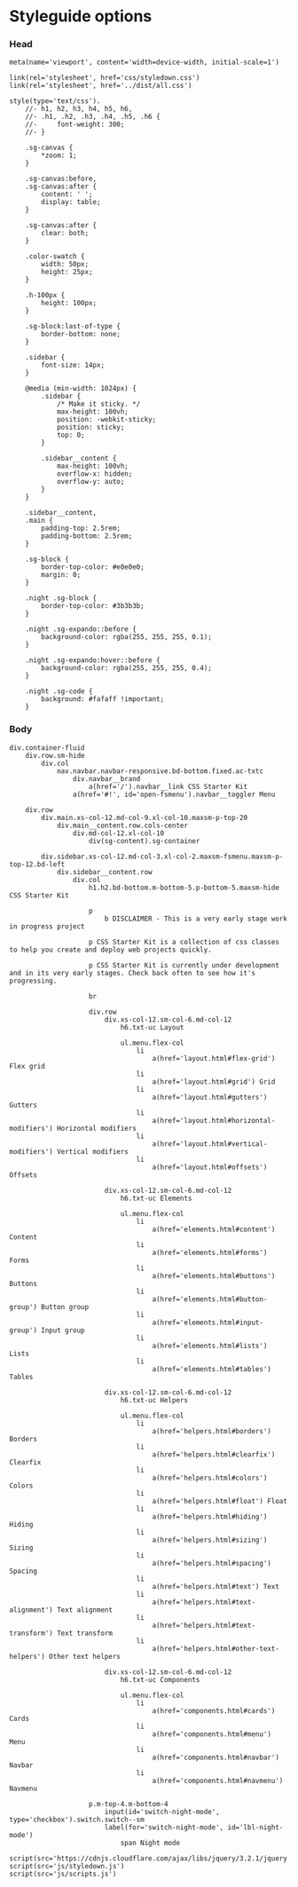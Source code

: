 # Styleguide options

### Head

	meta(name='viewport', content='width=device-width, initial-scale=1')

	link(rel='stylesheet', href='css/styledown.css')
	link(rel='stylesheet', href='../dist/all.css')

	style(type='text/css').
		//- h1, h2, h3, h4, h5, h6,
		//- .h1, .h2, .h3, .h4, .h5, .h6 {
		//- 	font-weight: 300;
		//- }

		.sg-canvas {
			*zoom: 1;
		}

		.sg-canvas:before,
		.sg-canvas:after {
			content: ' ';
			display: table;
		}

		.sg-canvas:after {
			clear: both;
		}

		.color-swatch {
			width: 50px;
			height: 25px;
		}

		.h-100px {
			height: 100px;
		}

		.sg-block:last-of-type {
			border-bottom: none;
		}

		.sidebar {
			font-size: 14px;
		}

		@media (min-width: 1024px) {
			.sidebar {
				/* Make it sticky. */
				max-height: 100vh;
				position: -webkit-sticky;
				position: sticky;
				top: 0;
			}

			.sidebar__content {
				max-height: 100vh;
				overflow-x: hidden;
				overflow-y: auto;
			}
		}

		.sidebar__content,
		.main {
			padding-top: 2.5rem;
			padding-bottom: 2.5rem;
		}

		.sg-block {
			border-top-color: #e0e0e0;
			margin: 0;
		}

		.night .sg-block {
			border-top-color: #3b3b3b;
		}

		.night .sg-expando::before {
			background-color: rgba(255, 255, 255, 0.1);
		}

		.night .sg-expando:hover::before {
			background-color: rgba(255, 255, 255, 0.4);
		}

		.night .sg-code {
			background: #fafaff !important;
		}

### Body

	div.container-fluid
		div.row.sm-hide
			div.col
				nav.navbar.navbar-responsive.bd-bottom.fixed.ac-txtc
					div.navbar__brand
						a(href='/').navbar__link CSS Starter Kit
					a(href='#!', id='open-fsmenu').navbar__toggler Menu

		div.row
			div.main.xs-col-12.md-col-9.xl-col-10.maxsm-p-top-20
				div.main__content.row.cols-center
					div.md-col-12.xl-col-10
						div(sg-content).sg-container

			div.sidebar.xs-col-12.md-col-3.xl-col-2.maxsm-fsmenu.maxsm-p-top-12.bd-left
				div.sidebar__content.row
					div.col
						h1.h2.bd-bottom.m-bottom-5.p-bottom-5.maxsm-hide CSS Starter Kit

						p
							b DISCLAIMER - This is a very early stage work in progress project

						p CSS Starter Kit is a collection of css classes to help you create and deploy web projects quickly.

						p CSS Starter Kit is currently under development and in its very early stages. Check back often to see how it's progressing.

						br

						div.row
							div.xs-col-12.sm-col-6.md-col-12
								h6.txt-uc Layout

								ul.menu.flex-col
									li
										a(href='layout.html#flex-grid') Flex grid
									li
										a(href='layout.html#grid') Grid
									li
										a(href='layout.html#gutters') Gutters
									li
										a(href='layout.html#horizontal-modifiers') Horizontal modifiers
									li
										a(href='layout.html#vertical-modifiers') Vertical modifiers
									li
										a(href='layout.html#offsets') Offsets

							div.xs-col-12.sm-col-6.md-col-12
								h6.txt-uc Elements

								ul.menu.flex-col
									li
										a(href='elements.html#content') Content
									li
										a(href='elements.html#forms') Forms
									li
										a(href='elements.html#buttons') Buttons
									li
										a(href='elements.html#button-group') Button group
									li
										a(href='elements.html#input-group') Input group
									li
										a(href='elements.html#lists') Lists
									li
										a(href='elements.html#tables') Tables

							div.xs-col-12.sm-col-6.md-col-12
								h6.txt-uc Helpers

								ul.menu.flex-col
									li
										a(href='helpers.html#borders') Borders
									li
										a(href='helpers.html#clearfix') Clearfix
									li
										a(href='helpers.html#colors') Colors
									li
										a(href='helpers.html#float') Float
									li
										a(href='helpers.html#hiding') Hiding
									li
										a(href='helpers.html#sizing') Sizing
									li
										a(href='helpers.html#spacing') Spacing
									li
										a(href='helpers.html#text') Text
									li
										a(href='helpers.html#text-alignment') Text alignment
									li
										a(href='helpers.html#text-transform') Text transform
									li
										a(href='helpers.html#other-text-helpers') Other text helpers

							div.xs-col-12.sm-col-6.md-col-12
								h6.txt-uc Components

								ul.menu.flex-col
									li
										a(href='components.html#cards') Cards
									li
										a(href='components.html#menu') Menu
									li
										a(href='components.html#navbar') Navbar
									li
										a(href='components.html#navmenu') Navmenu
						
						p.m-top-4.m-bottom-4
							input(id='switch-night-mode', type='checkbox').switch.switch--sm
							label(for='switch-night-mode', id='lbl-night-mode')
								span Night mode

	script(src='https://cdnjs.cloudflare.com/ajax/libs/jquery/3.2.1/jquery.min.js')
	script(src='js/styledown.js')
	script(src='js/scripts.js')
